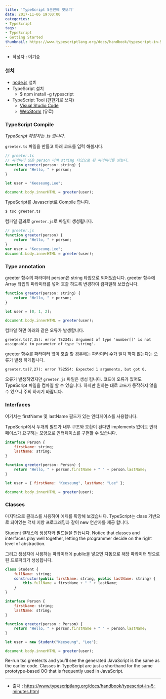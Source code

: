 ```yaml
---
title: 'TypeScript 5분만에 맛보기'
date: 2017-11-06 19:00:00
categories:
- TypeScript
tags:
- TypeScript
- Getting Started
thumbnail: https://www.typescriptlang.org/docs/handbook/typescript-in-5-minutes.html
---
```


* 작성자 : 이기승

### 설치
- [node.js](https://nodejs.org) 설치
- TypeScript 설치
	- $ npm install -g typescript
- TypeScript Tool (편한거로 쓰자)
	- [Visual Studio Code](https://code.visualstudio.com/Download)
	- [WebStorm](https://www.jetbrains.com/webstorm/download) (유료)

### TypeScript Compile
*TypeScript 확장자는 .ts 입니다.*

`greeter.ts` 파일을 만들고 아래 코드를 입력 해봅시다.
```javascript
// greeter.ts
// 파라미터 명은 person 이며 string 타입으로 된 파라미터를 받는다.
function greeter(person: string) {
	return "Hello, " + person;
}

let user = "Keeseung.Lee";

document.body.innerHTML = greeter(user);
```

TypeScript를 Javascript로 Compile 합니다.

```
$ tsc greeter.ts
```

컴파일 결과로 `greeter.js`로 파일이 생성됩니다.
```javascript
// greeter.js
function greeter(person) {
    return "Hello, " + person;
}
var user = "Keeseung.Lee";
document.body.innerHTML = greeter(user);
```

### Type annotation
greeter 함수의 파라미터 person은 string 타입으로 되어있습니다.
greeter 함수에 Array 타입의 파라미터를 넣어 호출 하도록 변경하여 컴파일해 보았습니다.
```javascript
function greeter(person: string) {
    return "Hello, " + person;
}

let user = [0, 1, 2];

document.body.innerHTML = greeter(user);
```
컴파일 하면 아래와 같은 오류가 발생합니다.
```
greeter.ts(7,35): error TS2345: Argument of type 'number[]' is not assignable to parameter of type 'string'.
```
greeter 함수를 파라미터 없이 호출 할 경우에는 파라미터 수가 일치 하지 않는다는 오류가 발생 하게됩니다.
```
greeter.ts(7,27): error TS2554: Expected 1 arguments, but got 0.
```

오류가 발생하였지만 `greeter.js` 파일은 생성 됩니다. 코드에 오류가 있어도 TypeScript 파일을 컴파일 할 수 있습니다. 하지만 원하는 대로 코드가 동작하지 않을 수 있으니 주의 하시기 바랍니다.

### Interfaces
여기서는 firstName 및 lastName 필드가 있는 인터페이스를 사용합니다.

TypeScript에서 두개의 필드가 내부 구조와 호환이 된다면 implements 없이도 인터페이스가 요구하는 모양으로 인터페이스를 구현할 수 있습니다.
```javascript
interface Person {
    firstName: string;
    lastName: string;
}

function greeter(person: Person) {
    return "Hello, " + person.firstName + " " + person.lastName;
}

let user = { firstName: "Keeseung", lastName: "Lee" };

document.body.innerHTML = greeter(user);
```


### Classes
마지막으로 클래스를 사용하여 예제를 확장해 보겠습니다. TypeScript는 class 기반으로 되어있는 객체 지향 프로그래밍과 같이 new 연산자를 제공 합니다.

Student 클래스에 생성자와 필드들을 만듭니다.
Notice that classes and interfaces play well together, letting the programmer decide on the right level of abstraction.

그리고 생성자에 사용하는 파라미터에 public을 넣으면 자동으로 해당 파라미터 명으로된 프로퍼티가 생성됩니다.

```javascript
class Student {
    fullName: string;
    constructor(public firstName: string, public lastName: string) {
        this.fullName = firstName + " " + lastName;
    }
}

interface Person {
    firstName: string;
    lastName: string;
}

function greeter(person : Person) {
    return "Hello, " + person.firstName + " " + person.lastName;
}

let user = new Student("Keeseung", "Lee");

document.body.innerHTML = greeter(user);
```
Re-run tsc greeter.ts and you’ll see the generated JavaScript is the same as the earlier code. Classes in TypeScript are just a shorthand for the same prototype-based OO that is frequently used in JavaScript.




---
- 출처 : https://www.typescriptlang.org/docs/handbook/typescript-in-5-minutes.html
